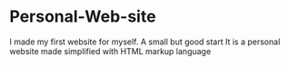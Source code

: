 # Personal-Web-site
I made my first website for myself. A small but good start
It is a personal website made simplified with HTML markup language
